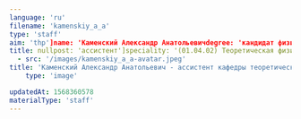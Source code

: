 ```yaml
---
language: 'ru'
filename: 'kamenskiy_a_a'
type: 'staff'
aim: 'thp']name: 'Каменский Александр Анатольевичdegree: 'кандидат физико-математических наук'
title: nullpost: 'ассистент']speciality: '(01.04.02) Теоретическая физикаcontacts: []avatar:
  - src: '/images/kamenskiy_a_a-avatar.jpeg'
title: 'Каменский Александр Анатольевич - ассистент кафедры теоретической физики'
    type: 'image'

updatedAt: 1568360578
materialType: 'staff'
---
```


